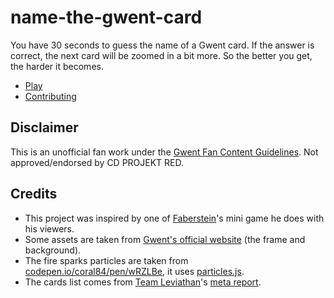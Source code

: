 # name-the-gwent-card

You have 30 seconds to guess the name of a Gwent card. If the answer is correct, the next card will be zoomed in a bit more. So the better you get, the harder it becomes.

- [Play](https://gabinaureche.com/name-the-gwent-card/)
- [Contributing](CONTRIBUTING.md)

## Disclaimer

This is an unofficial fan work under the [Gwent Fan Content Guidelines](https://www.playgwent.com/en/fan-content). Not approved/endorsed by CD PROJEKT RED.

## Credits

- This project was inspired by one of [Faberstein](https://www.twitch.tv/faberstein)'s mini game he does with his viewers.
- Some assets are taken from [Gwent's official website](https://playgwent.com) (the frame and background).
- The fire sparks particles are taken from [codepen.io/coral84/pen/wRZLBe](https://codepen.io/coral84/pen/wRZLBe), it uses [particles.js](https://vincentgarreau.com/particles.js/).
- The cards list comes from [Team Leviathan](https://teamleviathangaming.com/)'s [meta report](https://teamleviathangaming.com/meta/).
